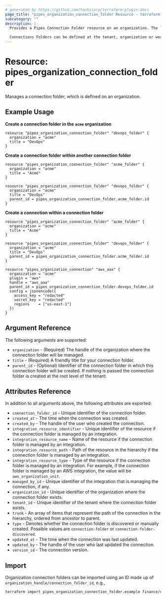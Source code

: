 ```yaml
---
# generated by https://github.com/hashicorp/terraform-plugin-docs
page_title: "pipes_organization_connection_folder Resource - terraform-provider-pipes"
subcategory: ""
description: |-
  Provides a Pipes Connection Folder resource on an organization. The `Turbot Pipes Connection Folder` represents a grouping of a set of connections, which makes it easier to share them across workspaces in your tenant or organization.

  Connections Folders can be defined at the tenant, organization or workspace level.
---
```


# Resource: pipes_organization_connection_folder

Manages a connection folder, which is defined on an organization.

## Example Usage

**Create a connection folder in the `acme` organization**

```hcl
resource "pipes_organization_connection_folder" "devops_folder" {
  organization = "acme"
  title = "DevOps"
}
```

**Create a connection folder within another connection folder**

```hcl
resource "pipes_organization_connection_folder" "acme_folder" {
  organization = "acme"
  title = "Acme"
}

resource "pipes_organization_connection_folder" "devops_folder" {
  organization = "acme"
  title = "DevOps"
  parent_id = pipes_organization_connection_folder.acme_folder.id
}
```

**Create a connection within a connection folder**

```hcl
resource "pipes_organization_connection_folder" "acme_folder" {
  organization = "acme"
  title = "Acme"
}

resource "pipes_organization_connection_folder" "devops_folder" {
  organization = "acme"
  title = "DevOps"
  parent_id = pipes_organization_connection_folder.acme_folder.id
}

resource "pipes_organization_connection" "aws_aaa" {
  organization = "acme"
  plugin = "aws"
  handle = "aws_aaa"
  parent_id = pipes_organization_connection_folder.devops_folder.id
  config = jsonencode({
    access_key = "redacted"
    secret_key = "redacted"
    regions    = ["us-east-1"]
  })
}
```

## Argument Reference

The following arguments are supported:

- `organization` - (Required) The handle of the organization where the connection folder will be managed.
- `title` - (Required) A friendly title for your connection folder.
- `parent_id` - (Optional) Identifier of the connection folder in which this connection folder will be created. If nothing is passed the connection folder is created at the root level of the tenant.

## Attributes Reference

In addition to all arguments above, the following attributes are exported:

- `connection_folder_id` - Unique identifier of the connection folder.
- `created_at` - The time when the connection was created.
- `created_by` - The handle of the user who created the connection.
- `integration_resource_identifier` - Unique identifier of the resource if the connection folder is managed by an integration.
- `integration_resource_name` - Name of the resource if the connection folder is managed by an integration.
- `integration_resource_path` - Path of the resource in the hierarchy if the connection folder is managed by an integration.
- `integration_resource_type` - Type of the resource if the connection folder is managed by an integration. For example, if the connection folder is managed by an AWS integration, the value will be `aws_organization_unit`.
- `managed_by_id` - Unique identifier of the integration that is managing the connection, if any.
- `organization_id` - Unique identifier of the organization where the connection folder exists.
- `tenant_id` - Unique identifier of the tenant where the connection folder exists.
- `trunk` - An array of items that represent the path of the connection in the hierarchy, ordered from ancestor to parent.
- `type` - Denotes whether the connection folder is discovered or manually created. Possible values are `connection-folder` or `connection-folder-discovered`.
- `updated_at` - The time when the connection was last updated.
- `updated_by` - The handle of the user who last updated the connection.
- `version_id` - The connection version.

## Import

Organization connection folders can be imported using an ID made up of `organization_handle/connection_folder_id`, e.g.,

```sh
terraform import pipes_organization_connection_folder.example finance/c_cqlp0647sic7l5q2n5d0
```
